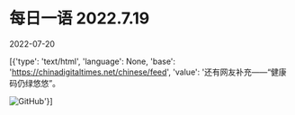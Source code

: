 # 每日一语 2022.7.19

2022-07-20

[{'type': 'text/html', 'language': None, 'base': 'https://chinadigitaltimes.net/chinese/feed', 'value': '还有网友补充——“健康码仍绿悠悠”。

![GitHub](https://chinadigitaltimes.net/chinese/files/2022/07/20227.19.2.jpg)'}]